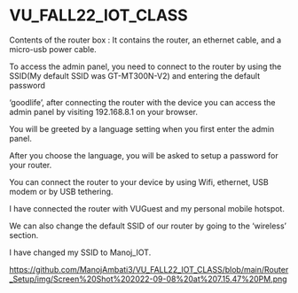 # VU_FALL22_IOT_CLASS


Contents of the router box : It contains the router, an ethernet cable, and a micro-usb power cable.


To access the admin panel, you need to connect to the router by using the SSID(My default SSID was GT-MT300N-V2) and entering the default password 


‘goodlife’, after connecting the router with the device you can access the admin panel by visiting 192.168.8.1 on your browser.


You will be greeted by  a language setting when you first enter the admin panel.


After you choose the language, you will be asked to setup a password for your router.


You can connect the router to your device by using Wifi, ethernet, USB modem or by USB tethering.


I have connected the router with VUGuest and my personal mobile hotspot.


We can also change the default SSID of our router by going to the ‘wireless’ section.


I have changed my SSID to Manoj_IOT.

https://github.com/ManojAmbati3/VU_FALL22_IOT_CLASS/blob/main/Router_Setup/img/Screen%20Shot%202022-09-08%20at%207.15.47%20PM.png
